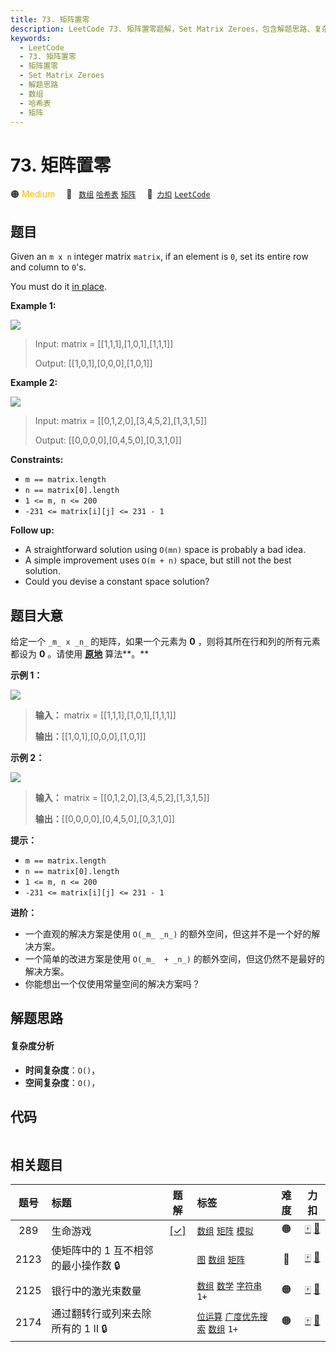 ```yaml
---
title: 73. 矩阵置零
description: LeetCode 73. 矩阵置零题解，Set Matrix Zeroes，包含解题思路、复杂度分析以及完整的 JavaScript 代码实现。
keywords:
  - LeetCode
  - 73. 矩阵置零
  - 矩阵置零
  - Set Matrix Zeroes
  - 解题思路
  - 数组
  - 哈希表
  - 矩阵
---
```


# 73. 矩阵置零

🟠 <font color=#ffb800>Medium</font>&emsp; 🔖&ensp; [`数组`](/tag/array.md) [`哈希表`](/tag/hash-table.md) [`矩阵`](/tag/matrix.md)&emsp; 🔗&ensp;[`力扣`](https://leetcode.cn/problems/set-matrix-zeroes) [`LeetCode`](https://leetcode.com/problems/set-matrix-zeroes)

## 题目

Given an `m x n` integer matrix `matrix`, if an element is `0`, set its entire
row and column to `0`'s.

You must do it [in place](https://en.wikipedia.org/wiki/In-place_algorithm).



**Example 1:**

![](https://assets.leetcode.com/uploads/2020/08/17/mat1.jpg)

> Input: matrix = [[1,1,1],[1,0,1],[1,1,1]]
> 
> Output: [[1,0,1],[0,0,0],[1,0,1]]

**Example 2:**

![](https://assets.leetcode.com/uploads/2020/08/17/mat2.jpg)

> Input: matrix = [[0,1,2,0],[3,4,5,2],[1,3,1,5]]
> 
> Output: [[0,0,0,0],[0,4,5,0],[0,3,1,0]]

**Constraints:**

  * `m == matrix.length`
  * `n == matrix[0].length`
  * `1 <= m, n <= 200`
  * `-231 <= matrix[i][j] <= 231 - 1`



**Follow up:**

  * A straightforward solution using `O(mn)` space is probably a bad idea.
  * A simple improvement uses `O(m + n)` space, but still not the best solution.
  * Could you devise a constant space solution?


## 题目大意

给定一个 `_m_ x _n_` 的矩阵，如果一个元素为 **0** ，则将其所在行和列的所有元素都设为 **0** 。请使用
**[原地](http://baike.baidu.com/item/%E5%8E%9F%E5%9C%B0%E7%AE%97%E6%B3%95)**
算法**。**



**示例 1：**

![](https://assets.leetcode.com/uploads/2020/08/17/mat1.jpg)

> 
> 
> 
> 
> 
> **输入：** matrix = [[1,1,1],[1,0,1],[1,1,1]]
> 
> **输出：**[[1,0,1],[0,0,0],[1,0,1]]
> 
> 

**示例 2：**

![](https://assets.leetcode.com/uploads/2020/08/17/mat2.jpg)

> 
> 
> 
> 
> 
> **输入：** matrix = [[0,1,2,0],[3,4,5,2],[1,3,1,5]]
> 
> **输出：**[[0,0,0,0],[0,4,5,0],[0,3,1,0]]
> 
> 



**提示：**

  * `m == matrix.length`
  * `n == matrix[0].length`
  * `1 <= m, n <= 200`
  * `-231 <= matrix[i][j] <= 231 - 1`



**进阶：**

  * 一个直观的解决方案是使用  `O(_m_ _n_)` 的额外空间，但这并不是一个好的解决方案。
  * 一个简单的改进方案是使用 `O(_m_  + _n_)` 的额外空间，但这仍然不是最好的解决方案。
  * 你能想出一个仅使用常量空间的解决方案吗？


## 解题思路

#### 复杂度分析

- **时间复杂度**：`O()`，
- **空间复杂度**：`O()`，

## 代码

```javascript

```

## 相关题目

<!-- prettier-ignore -->
| 题号 | 标题 | 题解 | 标签 | 难度 | 力扣 |
| :------: | :------ | :------: | :------ | :------: | :------: |
| 289 | 生命游戏 | [[✓]](/problem/0289.md) |  [`数组`](/tag/array.md) [`矩阵`](/tag/matrix.md) [`模拟`](/tag/simulation.md) | 🟠 | [🀄️](https://leetcode.cn/problems/game-of-life) [🔗](https://leetcode.com/problems/game-of-life) |
| 2123 | 使矩阵中的 1 互不相邻的最小操作数 🔒 |  |  [`图`](/tag/graph.md) [`数组`](/tag/array.md) [`矩阵`](/tag/matrix.md) | 🔴 | [🀄️](https://leetcode.cn/problems/minimum-operations-to-remove-adjacent-ones-in-matrix) [🔗](https://leetcode.com/problems/minimum-operations-to-remove-adjacent-ones-in-matrix) |
| 2125 | 银行中的激光束数量 |  |  [`数组`](/tag/array.md) [`数学`](/tag/math.md) [`字符串`](/tag/string.md) `1+` | 🟠 | [🀄️](https://leetcode.cn/problems/number-of-laser-beams-in-a-bank) [🔗](https://leetcode.com/problems/number-of-laser-beams-in-a-bank) |
| 2174 | 通过翻转行或列来去除所有的 1 II 🔒 |  |  [`位运算`](/tag/bit-manipulation.md) [`广度优先搜索`](/tag/breadth-first-search.md) [`数组`](/tag/array.md) `1+` | 🟠 | [🀄️](https://leetcode.cn/problems/remove-all-ones-with-row-and-column-flips-ii) [🔗](https://leetcode.com/problems/remove-all-ones-with-row-and-column-flips-ii) |